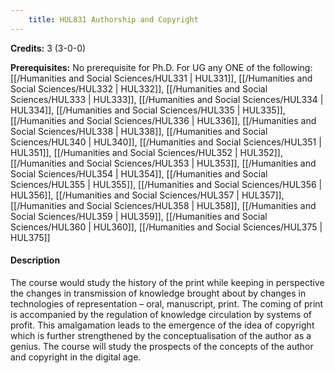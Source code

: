 ```yaml
---
    title: HUL831 Authorship and Copyright
---
```

**Credits:** 3 (3-0-0)



**Prerequisites:** No prerequisite for Ph.D. For UG any ONE of the following: [[/Humanities and Social Sciences/HUL331 | HUL331]], [[/Humanities and Social Sciences/HUL332 | HUL332]], [[/Humanities and Social Sciences/HUL333 | HUL333]], [[/Humanities and Social Sciences/HUL334 | HUL334]], [[/Humanities and Social Sciences/HUL335 | HUL335]], [[/Humanities and Social Sciences/HUL336 | HUL336]], [[/Humanities and Social Sciences/HUL338 | HUL338]], [[/Humanities and Social Sciences/HUL340 | HUL340]], [[/Humanities and Social Sciences/HUL351 | HUL351]], [[/Humanities and Social Sciences/HUL352 | HUL352]], [[/Humanities and Social Sciences/HUL353 | HUL353]], [[/Humanities and Social Sciences/HUL354 | HUL354]], [[/Humanities and Social Sciences/HUL355 | HUL355]], [[/Humanities and Social Sciences/HUL356 | HUL356]], [[/Humanities and Social Sciences/HUL357 | HUL357]], [[/Humanities and Social Sciences/HUL358 | HUL358]], [[/Humanities and Social Sciences/HUL359 | HUL359]], [[/Humanities and Social Sciences/HUL360 | HUL360]], [[/Humanities and Social Sciences/HUL375 | HUL375]]

#### Description 
The course would study the history of the print while keeping in perspective the changes in transmission of knowledge brought about by changes in technologies of representation – oral, manuscript, print. The coming of print is accompanied by the regulation of knowledge circulation by systems of profit. This amalgamation leads to the emergence of the idea of copyright which is further strengthened by the conceptualisation of the author as a genius. The course will study the prospects of the concepts of the author and copyright in the digital age.